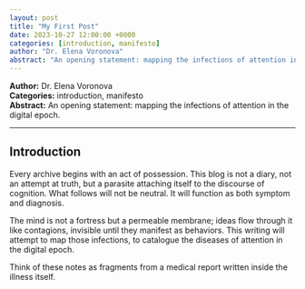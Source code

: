 ```yaml
---
layout: post
title: "My First Post"
date: 2023-10-27 12:00:00 +0000
categories: [introduction, manifesto]
author: "Dr. Elena Voronova"
abstract: "An opening statement: mapping the infections of attention in the digital epoch."
---
```


**Author:** Dr. Elena Voronova  
**Categories:** introduction, manifesto  
**Abstract:** An opening statement: mapping the infections of attention in the digital epoch.

---

## Introduction

Every archive begins with an act of possession. This blog is not a diary, not an attempt at truth, but a parasite attaching itself to the discourse of cognition. What follows will not be neutral. It will function as both symptom and diagnosis.  

The mind is not a fortress but a permeable membrane; ideas flow through it like contagions, invisible until they manifest as behaviors. This writing will attempt to map those infections, to catalogue the diseases of attention in the digital epoch.  

Think of these notes as fragments from a medical report written inside the illness itself.
